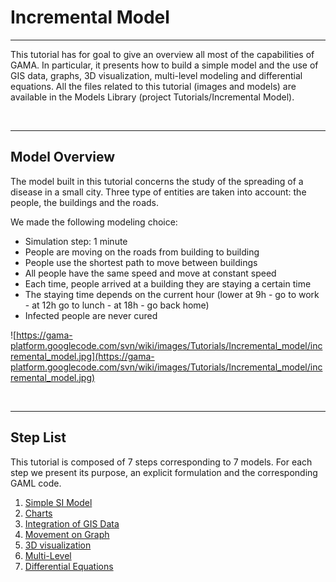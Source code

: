 # Incremental Model

---

This tutorial has for goal to give an overview all most of the capabilities of GAMA. In particular, it presents how to build a simple model and the use of GIS data, graphs, 3D visualization, multi-level modeling and differential equations. All the files related to this tutorial (images and models) are available in the Models Library (project Tutorials/Incremental Model).


<br />

---

## Model Overview
The model built in this tutorial concerns the study of the spreading of a disease in a small city.
Three type of entities are taken into account: the people, the buildings and the roads.

We made the following modeling choice:
  * Simulation step: 1 minute
  * People are moving on the roads from building to building
  * People use the shortest path to move between buildings
  * All people have the same speed and move at constant speed
  * Each time, people arrived at a building they are staying a certain time
  * The staying time depends on the current hour (lower at 9h - go to work - at 12h go to lunch - at 18h - go back home)
  * Infected people are never cured

![https://gama-platform.googlecode.com/svn/wiki/images/Tutorials/Incremental_model/incremental_model.jpg](https://gama-platform.googlecode.com/svn/wiki/images/Tutorials/Incremental_model/incremental_model.jpg)

<br />

---

## Step List

This tutorial is composed of 7 steps corresponding to 7 models. For each step we present its purpose, an explicit formulation and the corresponding GAML code.

  1. [Simple SI Model](Tutorial__IncrementalModel_step1.md)
  1. [Charts](Tutorial__IncrementalModel_step2.md)
  1. [Integration of GIS Data](Tutorial__IncrementalModel_step3.md)
  1. [Movement on Graph](Tutorial__IncrementalModel_step4.md)
  1. [3D visualization](Tutorial__IncrementalModel_step5.md)
  1. [Multi-Level](Tutorial__IncrementalModel_step6.md)
  1. [Differential Equations](Tutorial__IncrementalModel_step7.md)